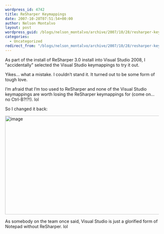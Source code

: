 ```yaml
---
wordpress_id: 4742
title: ReSharper Keymappings
date: 2007-10-28T07:51:54+00:00
author: Nelson Montalvo
layout: post
wordpress_guid: /blogs/nelson_montalvo/archive/2007/10/28/resharper-keymappings.aspx
categories:
  - Uncategorized
redirect_from: "/blogs/nelson_montalvo/archive/2007/10/28/resharper-keymappings.aspx/"
---
```

As part of the install of ReSharper 3.0 install into Visual Studio 2008, I "accidentally" selected the Visual Studio keymappings to try it out. 

Yikes&#8230; what a mistake. I couldn&#8217;t stand it. It turned out to be some form of tough love.

I&#8217;m afraid that I&#8217;m too used to ReSharper and none of the Visual Studio keymappings are worth losing the ReSharper keymappings for (come on&#8230; no Ctrl-B?!?!). lol

So I changed it back:

[<img style="border-top-width: 0px;border-left-width: 0px;border-bottom-width: 0px;border-right-width: 0px" height="324" alt="image" src="http://www.lostechies.com/blogs/nelson_montalvo/WindowsLiveWriter/ReSharperKeymappings_3669/image_thumb.png" width="644" border="0" />](http://www.lostechies.com/blogs/nelson_montalvo/WindowsLiveWriter/ReSharperKeymappings_3669/image_2.png)

As somebody on the team once said, Visual Studio is just a glorified form of Notepad without ReSharper. lol